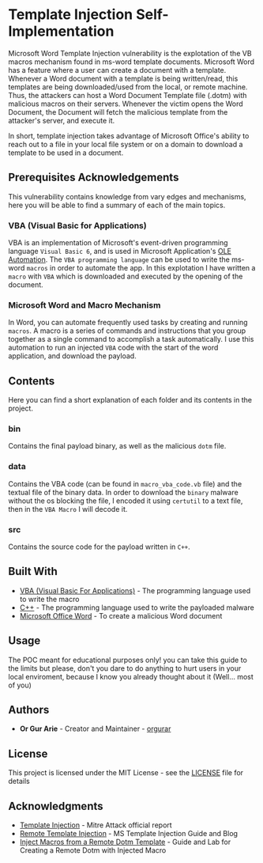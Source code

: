 # Template Injection Self-Implementation

Microsoft Word Template Injection vulnerability is the explotation of the VB macros mechanism found in ms-word template documents.
Microsoft Word has a feature where a user can create a document with a template. Whenever a Word document with a template is being written/read, this templates are being downloaded/used from the local, or remote machine. Thus, the attackers can host a Word Document Template file (.dotm) with malicious macros on their servers. Whenever the victim opens the Word Document, the Document will fetch the malicious template from the attacker's server, and execute it.

In short, template injection takes advantage of Microsoft Office's ability to reach out to a file in your local file system or on a domain to download a template to be used in a document.

## Prerequisites Acknowledgements

This vulnerability contains knowledge from vary edges and mechanisms, here you will be able to find a summary of each of the main topics.

### VBA (Visual Basic for Applications)

VBA is an implementation of Microsoft's event-driven programming language `Visual Basic 6`, and is used in Microsoft Application's [OLE Automation](https://en.wikipedia.org/wiki/OLE_Automation). The `VBA programming language` can be used to write the ms-word `macros` in order to automate the app. In this explotation I have written a `macro` with `VBA` which is downloaded and executed by the opening of the document.

### Microsoft Word and Macro Mechanism

In Word, you can automate frequently used tasks by creating and running `macros`. A macro is a series of commands and instructions that you group together as a single command to accomplish a task automatically. I use this automation to run an injected `VBA` code with the start of the word application, and download the payload.

## Contents

Here you can find a short explanation of each folder and its contents in the project.

### bin

Contains the final payload binary, as well as the malicious `dotm` file.

### data

Contains the VBA code (can be found in `macro_vba_code.vb` file) and the textual file of the binary data. In order to download the `binary` malware without the os blocking the file, I encoded it using `certutil` to a text file, then in the `VBA Macro` I will decode it.

### src

Contains the source code for the payload written in `C++`.

## Built With

- [VBA (Visual Basic For Applications)](https://docs.microsoft.com/en-us/office/vba/api/overview/) - The programming language used to write the macro
- [C++](https://www.cplusplus.com/) - The programming language used to write the payloaded malware
- [Microsoft Office Word](https://templates.office.com/en-us/templates-for-word) - To create a malicious Word document

## Usage

The POC meant for educational purposes only! you can take this guide to the limits but please, don't you dare to do anything to hurt users in your local enviroment, because I know you already thought about it (Well... most of you)

## Authors

- **Or Gur Arie** - Creator and Maintainer - [orgurar](https://gitlab.com/orgurar)

## License

This project is licensed under the MIT License - see the [LICENSE](LICENSE) file for details

## Acknowledgments

- [Template Injection](https://attack.mitre.org/techniques/T1221/) - Mitre Attack official report
- [Remote Template Injection](https://blog.sunggwanchoi.com/remote-template-injection/) - MS Template Injection Guide and Blog
- [Inject Macros from a Remote Dotm Template](https://www.ired.team/offensive-security/initial-access/phishing-with-ms-office/inject-macros-from-a-remote-dotm-template-docx-with-macros) - Guide and Lab for Creating a Remote Dotm with Injected Macro
